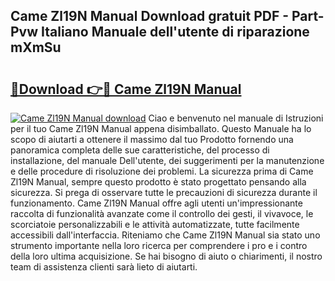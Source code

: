 ## Came Zl19N Manual Download gratuit PDF - Part-Pvw Italiano Manuale dell'utente di riparazione mXmSu

# <h2><a href="http://dfd3rp.blite.top/?on=Came+Zl19N+Manual">🔗Download 👉🔴 Came Zl19N Manual</a></h2>

[![Came Zl19N Manual download](https://i.imgur.com/lujVjoI.png)](http://dfd3rp.blite.top/?on=Came+Zl19N+Manual)
Ciao e benvenuto nel manuale di Istruzioni per il tuo Came Zl19N Manual appena disimballato. Questo Manuale ha lo scopo di aiutarti a ottenere il massimo dal tuo Prodotto fornendo una panoramica completa delle sue caratteristiche, del processo di installazione, del manuale Dell'utente, dei suggerimenti per la manutenzione e delle procedure di risoluzione dei problemi. La sicurezza prima di Came Zl19N Manual, sempre questo prodotto è stato progettato pensando alla sicurezza. Si prega di osservare tutte le precauzioni di sicurezza durante il funzionamento. Came Zl19N Manual offre agli utenti un'impressionante raccolta di funzionalità avanzate come il controllo dei gesti, il vivavoce, le scorciatoie personalizzabili e le attività automatizzate, tutte facilmente accessibili dall'interfaccia. Riteniamo che Came Zl19N Manual sia stato uno strumento importante nella loro ricerca per comprendere i pro e i contro della loro ultima acquisizione. Se hai bisogno di aiuto o chiarimenti, il nostro team di assistenza clienti sarà lieto di aiutarti.
